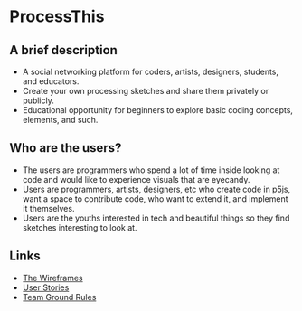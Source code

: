# ProcessThis

## A brief description
* A social networking platform for coders, artists, designers, students, and educators.
* Create your own processing sketches and share them privately or publicly.
* Educational opportunity for beginners to explore basic coding concepts, elements, and such.
  
## Who are the users?
* The users are programmers who spend a lot of time inside looking at code and would like to 
  experience visuals that are eyecandy.
* Users are programmers, artists, designers, etc who create code in p5js, want a space to 
  contribute code, who want to extend it, and implement it themselves.
* Users are the youths interested in tech and beautiful things so they find sketches interesting to 
look at.

## Links
* [The Wireframes](docs/Wireframes.md)
* [User Stories](docs/UserStories.md)
* [Team Ground Rules](docs/Wireframes.md)